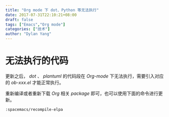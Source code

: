 ```yaml
---
title: "Org mode 下 dot、Python 等无法执行"
date: 2017-07-31T22:10:21+08:00
draft: false
tags: ["Emacs","Org mode"]
categories: ["技术"]
author: "Dylan Yang"
---
```


# 无法执行的代码

更新之后， *dot* 、 *plantuml* 的代码段在 *Org-mode* 下无法执行，需要引入对应的 *ob-xxx.el* 才能正常执行。

重新编译或者重新下载 *Org* 相关 *package* 即可，也可以使用下面的命令进行更新。

``` emacs-lisp
:spacemacs/recompile-elpa
```
<!--more-->